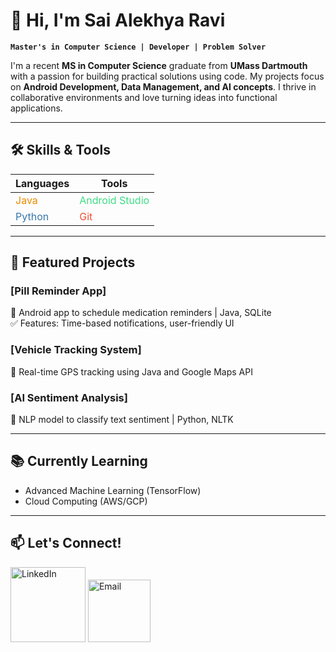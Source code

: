 # 👋 Hi, I'm Sai Alekhya Ravi

**`Master's in Computer Science | Developer | Problem Solver`**

I'm a recent **MS in Computer Science** graduate from **UMass Dartmouth** with a passion for building practical solutions using code. 
My projects focus on **Android Development, Data Management, and AI concepts**. I thrive in collaborative environments and love turning ideas into functional applications.

---

## 🛠️ Skills & Tools

| Languages       | Tools               |
|-----------------|---------------------|
| <span style="color:#ED8B00">Java</span> | <span style="color:#3DDC84">Android Studio</span> |
| <span style="color:#3776AB">Python</span> | <span style="color:#F05032">Git</span> |

---

## 🚀 Featured Projects

### [Pill Reminder App]  
📱 Android app to schedule medication reminders | Java, SQLite  
✅ Features: Time-based notifications, user-friendly UI  

### [Vehicle Tracking System]  
📍 Real-time GPS tracking using Java and Google Maps API  

### [AI Sentiment Analysis]  
🧠 NLP model to classify text sentiment | Python, NLTK  

---

## 📚 Currently Learning  
- Advanced Machine Learning (TensorFlow)  
- Cloud Computing (AWS/GCP)  

---

## 📫 Let's Connect!  
<img src="/assets/linkedin-badge.png" alt="LinkedIn" width="120" />
<img src="/assets/email-badge.png" alt="Email" width="100" />
